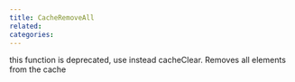 ```yaml
---
title: CacheRemoveAll
related:
categories:
---
```


this function is deprecated, use instead cacheClear. Removes all elements from the cache